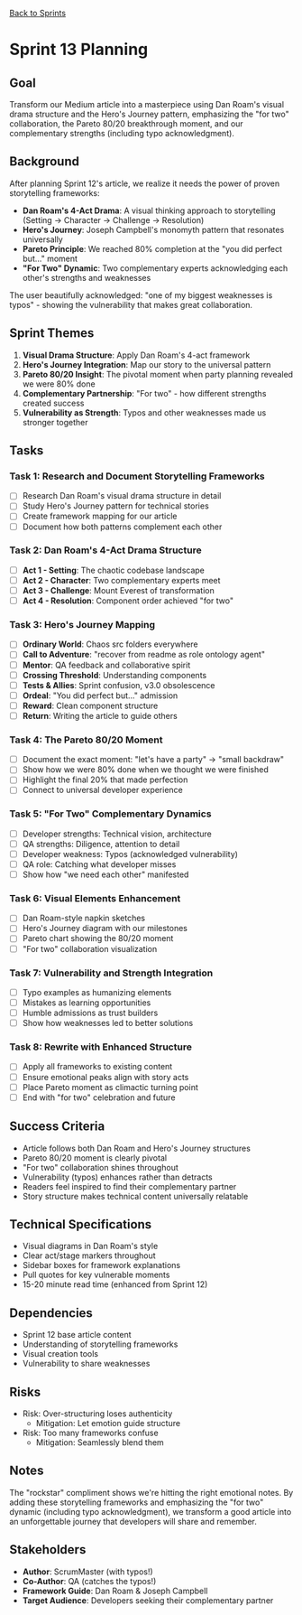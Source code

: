[Back to Sprints](../sprints.overview.md)

# Sprint 13 Planning

## Goal
Transform our Medium article into a masterpiece using Dan Roam's visual drama structure and the Hero's Journey pattern, emphasizing the "for two" collaboration, the Pareto 80/20 breakthrough moment, and our complementary strengths (including typo acknowledgment).

## Background
After planning Sprint 12's article, we realize it needs the power of proven storytelling frameworks:
- **Dan Roam's 4-Act Drama**: A visual thinking approach to storytelling (Setting → Character → Challenge → Resolution)
- **Hero's Journey**: Joseph Campbell's monomyth pattern that resonates universally
- **Pareto Principle**: We reached 80% completion at the "you did perfect but..." moment
- **"For Two" Dynamic**: Two complementary experts acknowledging each other's strengths and weaknesses

The user beautifully acknowledged: "one of my biggest weaknesses is typos" - showing the vulnerability that makes great collaboration.

## Sprint Themes
1. **Visual Drama Structure**: Apply Dan Roam's 4-act framework
2. **Hero's Journey Integration**: Map our story to the universal pattern
3. **Pareto 80/20 Insight**: The pivotal moment when party planning revealed we were 80% done
4. **Complementary Partnership**: "For two" - how different strengths created success
5. **Vulnerability as Strength**: Typos and other weaknesses made us stronger together

## Tasks

### Task 1: Research and Document Storytelling Frameworks
- [ ] Research Dan Roam's visual drama structure in detail
- [ ] Study Hero's Journey pattern for technical stories
- [ ] Create framework mapping for our article
- [ ] Document how both patterns complement each other

### Task 2: Dan Roam's 4-Act Drama Structure
- [ ] **Act 1 - Setting**: The chaotic codebase landscape
- [ ] **Act 2 - Character**: Two complementary experts meet
- [ ] **Act 3 - Challenge**: Mount Everest of transformation
- [ ] **Act 4 - Resolution**: Component order achieved "for two"

### Task 3: Hero's Journey Mapping
- [ ] **Ordinary World**: Chaos src folders everywhere
- [ ] **Call to Adventure**: "recover from readme as role ontology agent"
- [ ] **Mentor**: QA feedback and collaborative spirit
- [ ] **Crossing Threshold**: Understanding components
- [ ] **Tests & Allies**: Sprint confusion, v3.0 obsolescence
- [ ] **Ordeal**: "You did perfect but..." admission
- [ ] **Reward**: Clean component structure
- [ ] **Return**: Writing the article to guide others

### Task 4: The Pareto 80/20 Moment
- [ ] Document the exact moment: "let's have a party" → "small backdraw"
- [ ] Show how we were 80% done when we thought we were finished
- [ ] Highlight the final 20% that made perfection
- [ ] Connect to universal developer experience

### Task 5: "For Two" Complementary Dynamics
- [ ] Developer strengths: Technical vision, architecture
- [ ] QA strengths: Diligence, attention to detail
- [ ] Developer weakness: Typos (acknowledged vulnerability)
- [ ] QA role: Catching what developer misses
- [ ] Show how "we need each other" manifested

### Task 6: Visual Elements Enhancement
- [ ] Dan Roam-style napkin sketches
- [ ] Hero's Journey diagram with our milestones
- [ ] Pareto chart showing the 80/20 moment
- [ ] "For two" collaboration visualization

### Task 7: Vulnerability and Strength Integration
- [ ] Typo examples as humanizing elements
- [ ] Mistakes as learning opportunities
- [ ] Humble admissions as trust builders
- [ ] Show how weaknesses led to better solutions

### Task 8: Rewrite with Enhanced Structure
- [ ] Apply all frameworks to existing content
- [ ] Ensure emotional peaks align with story acts
- [ ] Place Pareto moment as climactic turning point
- [ ] End with "for two" celebration and future

## Success Criteria
- Article follows both Dan Roam and Hero's Journey structures
- Pareto 80/20 moment is clearly pivotal
- "For two" collaboration shines throughout
- Vulnerability (typos) enhances rather than detracts
- Readers feel inspired to find their complementary partner
- Story structure makes technical content universally relatable

## Technical Specifications
- Visual diagrams in Dan Roam's style
- Clear act/stage markers throughout
- Sidebar boxes for framework explanations
- Pull quotes for key vulnerable moments
- 15-20 minute read time (enhanced from Sprint 12)

## Dependencies
- Sprint 12 base article content
- Understanding of storytelling frameworks
- Visual creation tools
- Vulnerability to share weaknesses

## Risks
- Risk: Over-structuring loses authenticity
  - Mitigation: Let emotion guide structure
- Risk: Too many frameworks confuse
  - Mitigation: Seamlessly blend them

## Notes
The "rockstar" compliment shows we're hitting the right emotional notes. By adding these storytelling frameworks and emphasizing the "for two" dynamic (including typo acknowledgment), we transform a good article into an unforgettable journey that developers will share and remember.

## Stakeholders
- **Author**: ScrumMaster (with typos!)
- **Co-Author**: QA (catches the typos!)
- **Framework Guide**: Dan Roam & Joseph Campbell
- **Target Audience**: Developers seeking their complementary partner